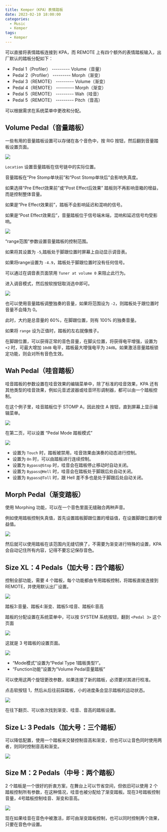 ```yaml
---
title: Kemper（KPA）表情踏板
date: 2023-02-10 18:00:00
categories:
  - Music
  - Kemper
tags:
  - Kemper
---
```


可以直接将表情踏板连接到 KPA，而 REMOTE 上有四个额外的表情踏板输入，出厂默认的踏板分配如下：

- Pedal 1（Profiler） --------- Volume（音量）
- Pedal 2（Profiler） --------- Morph（渐变）
- Pedal 3（REMOTE） --------- Volume（渐变）
- Pedal 4（REMOTE） --------- Morph（渐变）
- Pedal 5（REMOTE） --------- Wah（哇音）
- Pedal 5（REMOTE） --------- Pitch（音高）

<!-- more -->

可以根据需求在系统菜单中更改和分配。

## Volume Pedal（音量踏板）

一些有用的音量踏板设置可以存储在各个音色中，按 RIG 按钮，然后翻到音量踏板设置页面。

<img src="https://pic.imgdb.cn/item/63e612f94757feff33267a45.jpg">

`Location` 设置音量踏板在信号链中的实际位置。

音量踏板在“Pre Stomp单块前”和“Post Stomp单块后”会影响失真度。

如果选择“Pre Effect效果前”或“Post Effect后效果” 踏板则不再影响音箱的增益，而是控制整体音量。

如果是“Pre Effect效果前”，踏板不会影响延迟和混响的信号。

如果是“Post Effect效果后”，音量踏板位于信号端末端，混响和延迟信号均受影响。


<img src="https://pic.imgdb.cn/item/63e614064757feff3328bef6.jpg">

“range范围”参数设置音量踏板的控制范围。

如果将其设置为 `-5`,踏板处于脚跟位置时屏幕上自动显示调音表。

如果将range设置为 `-4.9`，踏板处于脚跟位置时没有任何信号。

可以通过在调音表页面禁用 `Tuner at volume 0` 来阻止此行为。

进入调音模式，然后按软按钮取消选中即可。

<img src="https://pic.imgdb.cn/item/63e614a64757feff332af448.jpg">

也可以使用音量踏板调整独奏的音量，如果将范围设为 `-2`，则踏板处于跟位置时音量不会降为 0。

此时，大约是总音量的 60%，在脚跟位置，则有 100% 的独奏音量。

如果将 `range` 设为正值时，踏板的左右就像推子。

在脚跟位置，可以获得正常的音色音量，在脚尖位置，将获得电平增强，设置为 `+2` 时，可最大增加 `10dB` 电平，踏板最大增强电平为 `24dB`。如果激活音量踏板锁定功能，则会对所有音色生效。


## Wah Pedal（哇音踏板）

哇音踏板的参数设置在哇音效果的编辑菜单中，除了标准的哇音效果，KPA 还有其他类型的哇音效果，例如元音滤波器或哇音环形调制器，都可以由一个踏板控制。

在这个例子里，哇音踏板位于 STOMP A，因此按住 A 按钮，直到屏幕上显示编辑菜单。

<img src="https://pic.imgdb.cn/item/63e617514757feff33341b66.jpg">

在第二页，可以设置 “Pedal Mode 踏板模式”

<img src="https://pic.imgdb.cn/item/63e6177c4757feff3334891b.jpg">

- 设置为 `Touch` 时，踏板被禁用，哇音效果由演奏的动态进行控制。
- 设置为 `On` 时，可以由踏板进行连续控制。
- 设置为 `Bypass@Stop` 时，哇音会在踏板停止移动时自动关闭。
- 设置为 `Bypass@Hell` 时，哇音会在踏板处于脚跟后处自动关闭。
- 设置为 `Bypass@Toll` 时，跟 Hell 差不多也是处于脚跟后处自动关闭。

## Morph Pedal（渐变踏板）

使用 Morphing 功能，可以在一个音色里面无缝融合两种声音。

例如使用踏板控制失真值，首先设置踏板脚跟位置的增益值，在设置脚跟位置的增益值。

<img src="https://pic.imgdb.cn/item/63e618c04757feff333919fa.jpg">

然后就可以使用踏板在该范围内无缝切换了，不需要为渐变进行特殊的设置，KPA 会自动记住所有内容，记得不要忘记保存音色。

## Size XL：4 Pedals（加大号：四个踏板）

控制全部功能，需要 4 个踏板，每个功能都由专用踏板控制，将踏板直接连接到 REMOTE，并使用默认出厂设置。

<img src="https://pic.imgdb.cn/item/63e619724757feff333c83ef.jpg">

踏板3:音量、踏板4:渐变、踏板5:哇音、踏板6:音高

踏板的分配设置在系统菜单中，可以按 SYSTEM 系统按钮，翻到 `<Pedal 3>` 这个页面

<img src="https://pic.imgdb.cn/item/63e619cf4757feff333ddd83.jpg">

这就是 3 号踏板的设置页面。

<img src="https://pic.imgdb.cn/item/63e619ed4757feff333e4ab7.jpg">

- “Mode模式”设置为“Pedal Type 1踏板类型1”。
- “Function功能”设置为“Volume Pedal音量踏板”

可以使用这两个旋钮更改参数，如果连接了新的踏板，必须要对其进行校准。

点击软按钮 1，然后从后往前踩踏板，小的进度条会显示踏板的运动状态。

<img src="https://pic.imgdb.cn/item/63e61ab44757feff3340aec7.jpg">

在往下翻页、可以依次找到渐变、哇音、音高的踏板设置。

## Size L: 3 Pedals（加大号：三个踏板）

可以降低配置，使用一个踏板来交替控制音高和渐变，但也可以让音色同时使用两者，则同时控制音高和渐变。

<img src="https://pic.imgdb.cn/item/63e9978a4757feff3394ac26.jpg">

## Size M：2 Pedals（中号：两个踏板）

2 个踏板是一个很好的折衷方案，在舞台上可以节省空间，但依旧可以使用 2 个踏板控制所有参数，在这种情况，哇音也被分配给了渐变踏板。现在3号踏板控制音量，4号踏板控制哇音、渐变和音高。

<img src="https://pic.imgdb.cn/item/63ea02f24757feff33615272.jpg">

现在如果哇音在音色中被激活，即可由渐变踏板控制，也可以同时控制两个效果，只要在音色中设置。